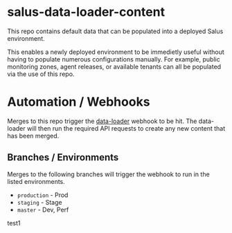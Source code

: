 # salus-data-loader-content

This repo contains default data that can be populated into a deployed Salus environment.

This enables a newly deployed environment to be immedietly useful without having to populate numerous configurations manually.  For example, public monitoring zones, agent releases, or available tenants can all be populated via the use of this repo.

# Automation / Webhooks

Merges to this repo trigger the [data-loader](https://github.com/racker/salus-tools/tree/master/data-loader) webhook to be hit.  The data-loader will then run the required API requests to create any new content that has been merged.

## Branches / Environments

Merges to the following branches will trigger the webhook to run in the listed environments.

* `production` - Prod
* `staging` - Stage
* `master` - Dev, Perf

test1